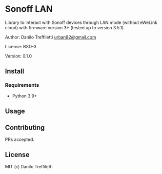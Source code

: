 # Sonoff LAN

Library to interact with Sonoff devices through LAN mode (without eWeLink cloud) with firmware
version 3+ (tested up to version 3.5.1).

Author: Danilo Treffiletti <urban82@gmail.com>

License: BSD-3

Version: 0.1.0

## Install

### Requirements
* Python 3.9+

## Usage

## Contributing

PRs accepted.

## License

MIT (c) Danilo Treffiletti
